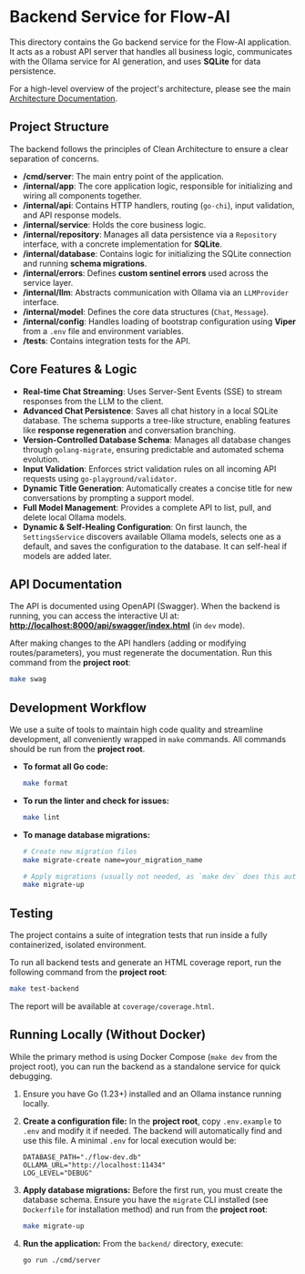 # Backend Service for Flow-AI

This directory contains the Go backend service for the Flow-AI application. It acts as a robust API server that handles all business logic, communicates with the Ollama service for AI generation, and uses **SQLite** for data persistence.

For a high-level overview of the project's architecture, please see the main [Architecture Documentation](../DOCUMENTATION.md).

## Project Structure

The backend follows the principles of Clean Architecture to ensure a clear separation of concerns.

-   **/cmd/server**: The main entry point of the application.
-   **/internal/app**: The core application logic, responsible for initializing and wiring all components together.
-   **/internal/api**: Contains HTTP handlers, routing (`go-chi`), input validation, and API response models.
-   **/internal/service**: Holds the core business logic.
-   **/internal/repository**: Manages all data persistence via a `Repository` interface, with a concrete implementation for **SQLite**.
-   **/internal/database**: Contains logic for initializing the SQLite connection and running **schema migrations**.
-   **/internal/errors**: Defines **custom sentinel errors** used across the service layer.
-   **/internal/llm**: Abstracts communication with Ollama via an `LLMProvider` interface.
-   **/internal/model**: Defines the core data structures (`Chat`, `Message`).
-   **/internal/config**: Handles loading of bootstrap configuration using **Viper** from a `.env` file and environment variables.
-   **/tests**: Contains integration tests for the API.

## Core Features & Logic

-   **Real-time Chat Streaming**: Uses Server-Sent Events (SSE) to stream responses from the LLM to the client.
-   **Advanced Chat Persistence**: Saves all chat history in a local SQLite database. The schema supports a tree-like structure, enabling features like **response regeneration** and conversation branching.
-   **Version-Controlled Database Schema**: Manages all database changes through `golang-migrate`, ensuring predictable and automated schema evolution.
-   **Input Validation**: Enforces strict validation rules on all incoming API requests using `go-playground/validator`.
-   **Dynamic Title Generation**: Automatically creates a concise title for new conversations by prompting a support model.
-   **Full Model Management**: Provides a complete API to list, pull, and delete local Ollama models.
-   **Dynamic & Self-Healing Configuration**: On first launch, the `SettingsService` discovers available Ollama models, selects one as a default, and saves the configuration to the database. It can self-heal if models are added later.

## API Documentation

The API is documented using OpenAPI (Swagger). When the backend is running, you can access the interactive UI at:
**[http://localhost:8000/api/swagger/index.html](http://localhost:8000/api/swagger/index.html)** (in `dev` mode).

After making changes to the API handlers (adding or modifying routes/parameters), you must regenerate the documentation. Run this command from the **project root**:

```sh
make swag
```

## Development Workflow

We use a suite of tools to maintain high code quality and streamline development, all conveniently wrapped in `make` commands. All commands should be run from the **project root**.

-   **To format all Go code:**
    ```sh
    make format
    ```
-   **To run the linter and check for issues:**
    ```sh
    make lint
    ```
-   **To manage database migrations:**
    ```sh
    # Create new migration files
    make migrate-create name=your_migration_name

    # Apply migrations (usually not needed, as `make dev` does this automatically)
    make migrate-up
    ```

## Testing

The project contains a suite of integration tests that run inside a fully containerized, isolated environment.

To run all backend tests and generate an HTML coverage report, run the following command from the **project root**:

```sh
make test-backend
```
The report will be available at `coverage/coverage.html`.

## Running Locally (Without Docker)

While the primary method is using Docker Compose (`make dev` from the project root), you can run the backend as a standalone service for quick debugging.

1.  Ensure you have Go (1.23+) installed and an Ollama instance running locally.
2.  **Create a configuration file:** In the **project root**, copy `.env.example` to `.env` and modify it if needed. The backend will automatically find and use this file. A minimal `.env` for local execution would be:

    ```dotenv
    DATABASE_PATH="./flow-dev.db"
    OLLAMA_URL="http://localhost:11434"
    LOG_LEVEL="DEBUG"
    ```

3.  **Apply database migrations:** Before the first run, you must create the database schema. Ensure you have the `migrate` CLI installed (see `Dockerfile` for installation method) and run from the **project root**:
    ```sh
    make migrate-up
    ```

4.  **Run the application:** From the `backend/` directory, execute:
    ```sh
    go run ./cmd/server
    ```